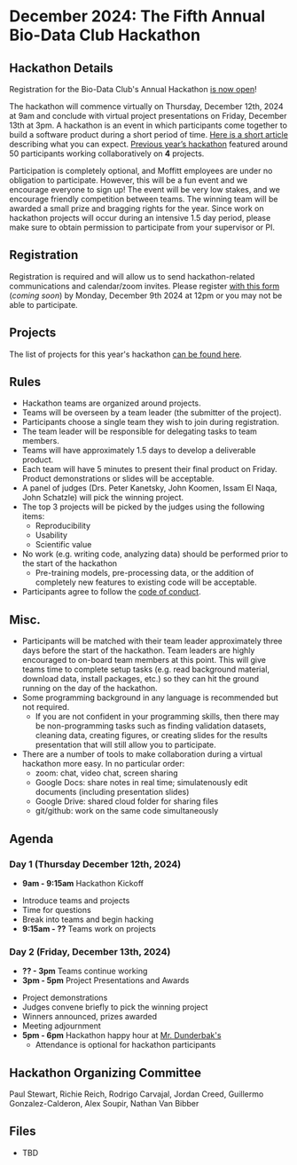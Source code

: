 # December 2024: The Fifth Annual Bio-Data Club Hackathon

## Hackathon Details

Registration for the Bio-Data Club's Annual Hackathon 
[is now open](https://forms.office.com/r/xaXkA6aPMW)!
 
The hackathon will commence  virtually on Thursday, December 12th, 2024 at 9am and conclude with virtual project presentations on Friday, December 13th at 3pm. A hackathon is an event in which participants come together to build a software product during a short period of time. [Here is a short article](https://www.rasmussen.edu/degrees/technology/blog/what-is-a-hackathon/) describing what you can expect. [Previous year’s hackathon](https://github.com/pstew/biodataclub/tree/master/meetings/2022-12_hackathon) featured around 50 participants working collaboratively on **4** projects. 

Participation is completely optional, and Moffitt employees are under no obligation to participate. However, this will be a fun event and we encourage everyone to sign up! The event will be very low stakes, and we encourage friendly competition between teams. The winning team will be awarded a small prize and bragging rights for the year. Since work on hackathon projects will occur during an intensive 1.5 day period, please make sure to obtain permission to participate from your supervisor or PI. 

<!-- ### Special Pilot Grant Announcement

Dr. Brooke Fridley and the Department of Biostatistics and Bioinformatics (Bio2) at the Moffitt Cancer Center will award a $25,000 pilot grant to the top placing hackathon team with the following requirements:

- Teams must include a Bio2 faculty member to be eligible for the award.
- The Bio2 faculty member must participate during the entirety of the hackathon.
- Pilot grant funds will be available July 1st, 2023 and must be spent by April 30th, 2024. -->

## Registration
Registration is required and will allow us to send hackathon-related communications and calendar/zoom invites. Please register 
[with this form](https://forms.office.com/r/xaXkA6aPMW) 
(*coming soon*) 
by Monday, December 9th 2024 at 12pm or you may not be able to participate. 

## Projects
The list of projects for this year's hackathon [can be found here](https://github.com/pstew/biodataclub/blob/master/meetings/2024-12_Hackathon/Project_descriptions.md). 

## Rules
- Hackathon teams are organized around projects. 
- Teams will be overseen by a team leader (the submitter of the project).
- Participants choose a single team they wish to join during registration. 
- The team leader will be responsible for delegating tasks to team members.
- Teams will have approximately 1.5 days to develop a deliverable product. 
- Each team will have 5 minutes to present their final product on Friday. Product demonstrations or slides will be acceptable.
- A panel of judges (Drs. Peter Kanetsky, John Koomen, Issam El Naqa, John Schatzle) will pick the winning project. 
- The top 3 projects will be picked by the judges using the following items:
  - Reproducibility
  - Usability
  - Scientific value
- No work (e.g. writing code, analyzing data) should be performed prior to the start of the hackathon
  - Pre-training models, pre-processing data, or the addition of completely new features to existing code will be acceptable. 
- Participants agree to follow the [code of conduct](https://github.com/pstew/biodataclub/blob/master/meetings/2024-12_hackathon/CoC/code_of_conduct.md).

## Misc.
- Participants will be matched with their team leader approximately three days before the start of the hackathon. Team leaders are highly encouraged to on-board team members at this point. This will give teams time to complete setup tasks (e.g. read background material, download data, install packages, etc.) so they can hit the ground running on the day of the hackathon. 
- Some programming background in any language is recommended but not required. 
  - If you are not confident in your programming skills, then there may be non-programming tasks such as finding validation datasets, cleaning data, creating figures, or creating slides for the results presentation that will still allow you to participate. 
- There are a number of tools to make collaboration during a virtual hackathon more easy. In no particular order:
  - zoom: chat, video chat, screen sharing
  - Google Docs: share notes in real time; simulatenously edit documents (including presentation slides)
  - Google Drive: shared cloud folder for sharing files 
  - git/github: work on the same code simultaneously 

## Agenda

### Day 1 (Thursday December 12th, 2024)
- **9am - 9:15am** Hackathon Kickoff 
<!-- (Zoom link: https://moffitt.zoom.us/j/95630513817) -->
  - Introduce teams and projects
  - Time for questions
  - Break into teams and begin hacking
- **9:15am - ??** Teams work on projects

### Day 2 (Friday, December 13th, 2024)
- **?? - 3pm** Teams continue working
- **3pm - 5pm** Project Presentations and Awards 
<!-- (Zoom link: https://moffitt.zoom.us/j/98089438126) -->
  - Project demonstrations
  - Judges convene briefly to pick the winning project
  - Winners announced, prizes awarded
  - Meeting adjournment
- **5pm - 6pm** Hackathon happy hour at [Mr. Dunderbak's](https://dunderbaksbeer.wordpress.com/)
  - Attendance is optional for hackathon participants

## Hackathon Organizing Committee
Paul Stewart, Richie Reich, Rodrigo Carvajal, Jordan Creed, Guillermo Gonzalez-Calderon, Alex Soupir, Nathan Van Bibber

## Files
* TBD
